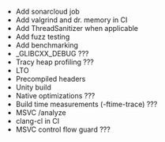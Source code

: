 - Add sonarcloud job
- Add valgrind and dr. memory in CI
- Add ThreadSanitizer when applicable
- Add fuzz testing
- Add benchmarking
- _GLIBCXX_DEBUG ???
- Tracy heap profiling ???
- LTO
- Precompiled headers
- Unity build
- Native optimizations ???
- Build time measurements (-ftime-trace) ???
- MSVC /analyze
- clang-cl in CI
- MSVC control flow guard ???